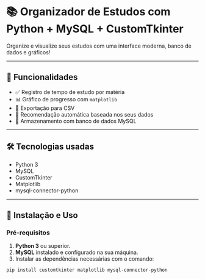# 📚 Organizador de Estudos com Python + MySQL + CustomTkinter

Organize e visualize seus estudos com uma interface moderna, banco de dados e gráficos!

---

## 🚀 Funcionalidades

- ✅ Registro de tempo de estudo por matéria
- 📊 Gráfico de progresso com `matplotlib`
- 📁 Exportação para CSV
- 🤖 Recomendação automática baseada nos seus dados
- 💾 Armazenamento com banco de dados MySQL

---

## 🛠️ Tecnologias usadas

- Python 3
- MySQL
- CustomTkinter
- Matplotlib
- mysql-connector-python

---

## 🔧 **Instalação e Uso**

### Pré-requisitos

1. **Python 3** ou superior.
2. **MySQL** instalado e configurado na sua máquina.
3. Instalar as dependências necessárias com o comando:

```bash
pip install customtkinter matplotlib mysql-connector-python
